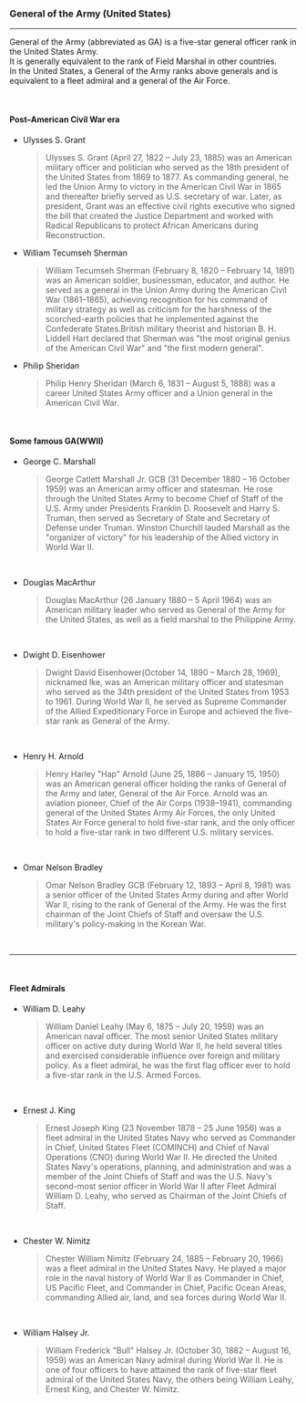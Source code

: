 ### General of the Army (United States)

<hr>

General of the Army (abbreviated as GA) is a five-star general officer rank in the United States Army. <br>
It is generally equivalent to the rank of Field Marshal in other countries. <br>
In the United States, a General of the Army ranks above generals and is equivalent to a fleet admiral and a general of the Air Force. <br>

&nbsp;

#### Post–American Civil War era

- Ulysses S. Grant
    <br>

    > Ulysses S. Grant (April 27, 1822 – July 23, 1885) was an American military officer and politician who served as the 18th president of the United States from 1869 to 1877. As commanding general, he led the Union Army to victory in the American Civil War in 1865 and thereafter briefly served as U.S. secretary of war. Later, as president, Grant was an effective civil rights executive who signed the bill that created the Justice Department and worked with Radical Republicans to protect African Americans during Reconstruction.

- William Tecumseh Sherman
    <br>

    > William Tecumseh Sherman (February 8, 1820 – February 14, 1891) was an American soldier, businessman, educator, and author. He served as a general in the Union Army during the American Civil War (1861–1865), achieving recognition for his command of military strategy as well as criticism for the harshness of the scorched-earth policies that he implemented against the Confederate States.British military theorist and historian B. H. Liddell Hart declared that Sherman was "the most original genius of the American Civil War" and "the first modern general".

- Philip Sheridan
    <br>
    
    > Philip Henry Sheridan (March 6, 1831 – August 5, 1888) was a career United States Army officer and a Union general in the American Civil War. 

&nbsp;

#### Some famous GA(WWII)

- George C. Marshall
    <br>

    > George Catlett Marshall Jr. GCB (31 December 1880 – 16 October 1959) was an American army officer and statesman. He rose through the United States Army to become Chief of Staff of the U.S. Army under Presidents Franklin D. Roosevelt and Harry S. Truman, then served as Secretary of State and Secretary of Defense under Truman. Winston Churchill lauded Marshall as the "organizer of victory" for his leadership of the Allied victory in World War II. 

&nbsp;

- Douglas MacArthur
    <br>

    > Douglas MacArthur (26 January 1880 – 5 April 1964) was an American military leader who served as General of the Army for the United States, as well as a field marshal to the Philippine Army.

&nbsp;

- Dwight D. Eisenhower
    <br>

    > Dwight David Eisenhower(October 14, 1890 – March 28, 1969), nicknamed Ike, was an American military officer and statesman who served as the 34th president of the United States from 1953 to 1961. During World War II, he served as Supreme Commander of the Allied Expeditionary Force in Europe and achieved the five-star rank as General of the Army. 

&nbsp;

- Henry H. Arnold
    <br>

    > Henry Harley "Hap" Arnold (June 25, 1886 – January 15, 1950) was an American general officer holding the ranks of General of the Army and later, General of the Air Force. Arnold was an aviation pioneer, Chief of the Air Corps (1938–1941), commanding general of the United States Army Air Forces, the only United States Air Force general to hold five-star rank, and the only officer to hold a five-star rank in two different U.S. military services.

&nbsp;

- Omar Nelson Bradley
    <br>

    > Omar Nelson Bradley GCB (February 12, 1893 – April 8, 1981) was a senior officer of the United States Army during and after World War II, rising to the rank of General of the Army. He was the first chairman of the Joint Chiefs of Staff and oversaw the U.S. military's policy-making in the Korean War.

&nbsp;

<hr>

&nbsp;

#### Fleet Admirals

- William D. Leahy
    <br>

    > William Daniel Leahy (May 6, 1875 – July 20, 1959) was an American naval officer. The most senior United States military officer on active duty during World War II, he held several titles and exercised considerable influence over foreign and military policy. As a fleet admiral, he was the first flag officer ever to hold a five-star rank in the U.S. Armed Forces.

&nbsp;

- Ernest J. King
    <br>

    > Ernest Joseph King (23 November 1878 – 25 June 1956) was a fleet admiral in the United States Navy who served as Commander in Chief, United States Fleet (COMINCH) and Chief of Naval Operations (CNO) during World War II. He directed the United States Navy's operations, planning, and administration and was a member of the Joint Chiefs of Staff and was the U.S. Navy's second-most senior officer in World War II after Fleet Admiral William D. Leahy, who served as Chairman of the Joint Chiefs of Staff.

&nbsp;

- Chester W. Nimitz
    <br>

    > Chester William Nimitz (February 24, 1885 – February 20, 1966) was a fleet admiral in the United States Navy. He played a major role in the naval history of World War II as Commander in Chief, US Pacific Fleet, and Commander in Chief, Pacific Ocean Areas, commanding Allied air, land, and sea forces during World War II.

&nbsp;

- William Halsey Jr.
    <br>

    > William Frederick "Bull" Halsey Jr. (October 30, 1882 – August 16, 1959) was an American Navy admiral during World War II. He is one of four officers to have attained the rank of five-star fleet admiral of the United States Navy, the others being William Leahy, Ernest King, and Chester W. Nimitz.
